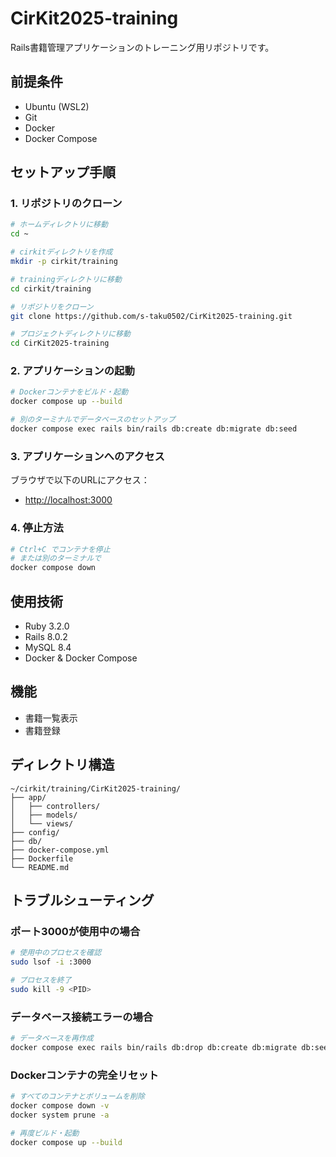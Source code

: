 # CirKit2025-training

Rails書籍管理アプリケーションのトレーニング用リポジトリです。

## 前提条件

- Ubuntu (WSL2)
- Git
- Docker
- Docker Compose

## セットアップ手順

### 1. リポジトリのクローン

```bash
# ホームディレクトリに移動
cd ~

# cirkitディレクトリを作成
mkdir -p cirkit/training

# trainingディレクトリに移動
cd cirkit/training

# リポジトリをクローン
git clone https://github.com/s-taku0502/CirKit2025-training.git

# プロジェクトディレクトリに移動
cd CirKit2025-training
```

### 2. アプリケーションの起動

```bash
# Dockerコンテナをビルド・起動
docker compose up --build

# 別のターミナルでデータベースのセットアップ
docker compose exec rails bin/rails db:create db:migrate db:seed
```

### 3. アプリケーションへのアクセス

ブラウザで以下のURLにアクセス：

- <http://localhost:3000>

### 4. 停止方法

```bash
# Ctrl+C でコンテナを停止
# または別のターミナルで
docker compose down
```

## 使用技術

- Ruby 3.2.0
- Rails 8.0.2
- MySQL 8.4
- Docker & Docker Compose

## 機能

- 書籍一覧表示
- 書籍登録

## ディレクトリ構造

```text
~/cirkit/training/CirKit2025-training/
├── app/
│   ├── controllers/
│   ├── models/
│   └── views/
├── config/
├── db/
├── docker-compose.yml
├── Dockerfile
└── README.md
```

## トラブルシューティング

### ポート3000が使用中の場合

```bash
# 使用中のプロセスを確認
sudo lsof -i :3000

# プロセスを終了
sudo kill -9 <PID>
```

### データベース接続エラーの場合

```bash
# データベースを再作成
docker compose exec rails bin/rails db:drop db:create db:migrate db:seed
```

### Dockerコンテナの完全リセット

```bash
# すべてのコンテナとボリュームを削除
docker compose down -v
docker system prune -a

# 再度ビルド・起動
docker compose up --build
```
